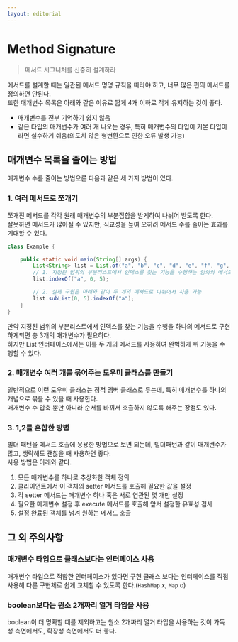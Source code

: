 ```yaml
---
layout: editorial
---
```


# Method Signature

> 메서드 시그니처를 신중히 설계하라

메서드를 설계할 때는 일관된 메서드 명명 규칙을 따라야 하고, 너무 많은 편의 메서드를 정의하면 안된다.  
또한 매개변수 목록은 아래와 같은 이유로 짧게 4개 이하로 적게 유지하는 것이 좋다.

- 매개변수를 전부 기억하기 쉽지 않음
- 같은 타입의 매개변수가 여러 개 나오는 경우, 특히 매개변수의 타입이 기본 타입이라면 실수하기 쉬움(의도치 않은 형변환으로 인한 오류 발생 가능)

## 매개변수 목록을 줄이는 방법

매개변수 수를 줄이는 방법으론 다음과 같은 세 가지 방법이 있다.

### 1. 여러 메서드로 쪼개기

쪼개진 메서드를 각각 원래 매개변수의 부분집합을 받게하여 나뉘어 받도록 한다.  
잘못하면 메서드가 많아질 수 있지만, 직교성을 높여 오히려 메서드 수를 줄이는 효과를 기대할 수 있다.

```java
class Example {

    public static void main(String[] args) {
        List<String> list = List.of("a", "b", "c", "d", "e", "f", "g", "h", "i", "j");
        // 1. 지정된 범위의 부분리스트에서 인덱스를 찾는 기능을 수행하는 임의의 메서드(존재하지 않는 메서드)
        list.indexOf("a", 0, 5);

        // 2. 실제 구현은 아래와 같이 두 개의 메서드로 나뉘어서 사용 가능
        list.subList(0, 5).indexOf("a");
    }
}
```

만약 지정된 범위의 부분리스트에서 인덱스를 찾는 기능을 수행을 하나의 메서드로 구현하게되면 총 3개의 매개변수가 필요하다.  
하지만 List 인터페이스에서는 이를 두 개의 메서드를 사용하여 완벽하게 위 기능을 수행할 수 있다.

### 2. 매개변수 여러 개를 묶어주는 도우미 클래스를 만들기

일반적으로 이런 도우미 클래스는 정적 멤버 클래스로 두는데, 특히 매개변수를 하나의 개념으로 묶을 수 있을 때 사용한다.  
매개변수 수 압축 뿐만 아니라 순서를 바꿔서 호출하지 않도록 해주는 장점도 있다.

### 3. 1,2를 혼합한 방법

빌더 패턴을 메서드 호출에 응용한 방법으로 보면 되는데, 빌더패턴과 같이 매개변수가 많고, 생략해도 괜찮을 때 사용하면 좋다.  
사용 방법은 아래와 같다.

1. 모든 매개변수를 하나로 추상화한 객체 정의
2. 클라이언트에서 이 객체의 setter 메서드를 호출해 필요한 값을 설정
3. 각 setter 메서드는 매개변수 하나 혹은 서로 연관된 몇 개만 설정
4. 필요한 매개변수 설정 후 execute 메서드를 호출해 앞서 설정한 유효성 검사
5. 설정 완료된 객체를 넘겨 원하는 메서드 호출

## 그 외 주의사항

### 매개변수 타입으로 클래스보다는 인터페이스 사용

매개변수 타입으로 적합한 인터페이스가 있다면 구현 클래스 보다는 인터페이스를 직접 사용해 다른 구현체로 쉽게 교체할 수 있도록 한다.(`HashMap` x, `Map` o)

### boolean보다는 원소 2개짜리 열거 타입을 사용

boolean이 더 명확할 때를 제외하고는 원소 2개짜리 열거 타입을 사용하는 것이 가독성 측면에서도, 확장성 측면에서도 더 좋다.
